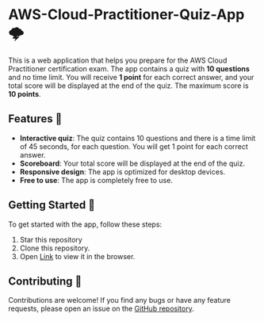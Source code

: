 # AWS-Cloud-Practitioner-Quiz-App 🌩️

This is a web application that helps you prepare for the AWS Cloud Practitioner certification exam. The app contains a quiz with **10 questions** and no time limit. You will receive **1 point** for each correct answer, and your total score will be displayed at the end of the quiz. The maximum score is **10 points**.

## Features 🚀

- **Interactive quiz**: The quiz contains 10 questions and there is a time limit of 45 seconds, for each question. You will get 1 point for each correct answer.
- **Scoreboard**: Your total score will be displayed at the end of the quiz.
- **Responsive design**: The app is optimized for desktop devices.
- **Free to use**: The app is completely free to use.

## Getting Started 🏁

To get started with the app, follow these steps:

1. Star this repository
2. Clone this repository.
3. Open [Link](https://giant-elephant.static.domains/ameya-aws-cloud-practitioner-quiz) to view it in the browser.

## Contributing 🤝

Contributions are welcome! If you find any bugs or have any feature requests, please open an issue on the [GitHub repository](https://github.com/Ameya-2003/AWS-Quiz-App).

